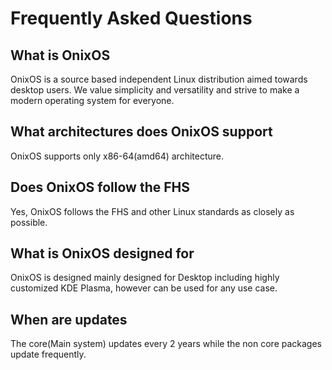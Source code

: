# Frequently Asked Questions

## What is OnixOS
OnixOS is a source based independent Linux distribution aimed towards desktop users. We value simplicity and versatility and strive to make a modern operating system for everyone.

## What architectures does OnixOS support
OnixOS supports only x86-64(amd64) architecture.

## Does OnixOS follow the FHS
Yes, OnixOS follows the FHS and other Linux standards as closely as possible.

## What is OnixOS designed for
OnixOS is designed mainly designed for Desktop including highly customized KDE Plasma, however can be used for any use case.

## When are updates
The core(Main system) updates every 2 years while the non core packages update frequently.
